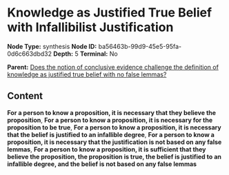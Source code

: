 # Knowledge as Justified True Belief with Infallibilist Justification

**Node Type:** synthesis
**Node ID:** ba56463b-99d9-45e5-95fa-0d6c663dbd32
**Depth:** 5
**Terminal:** No

**Parent:** [Does the notion of conclusive evidence challenge the definition of knowledge as justified true belief with no false lemmas?](does-the-notion-of-conclusive-evidence-challenge-the-definition-of-knowledge-as-justified-true-belief-with-no-false-lemmas-antithesis-797607b0-ae74-45f9-aa52-9c3dd0c8f62e.md)

## Content

**For a person to know a proposition, it is necessary that they believe the proposition**, **For a person to know a proposition, it is necessary for the proposition to be true**, **For a person to know a proposition, it is necessary that the belief is justified to an infallible degree**, **For a person to know a proposition, it is necessary that the justification is not based on any false lemmas**, **For a person to know a proposition, it is sufficient that they believe the proposition, the proposition is true, the belief is justified to an infallible degree, and the belief is not based on any false lemmas**
